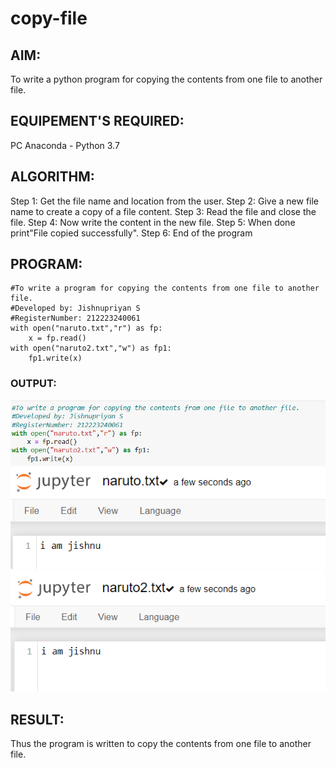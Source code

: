 # copy-file
## AIM:
To write a python program for copying the contents from one file to another file.
## EQUIPEMENT'S REQUIRED: 
PC
Anaconda - Python 3.7

## ALGORITHM: 
Step 1: Get the file name and location from the user.
Step 2: Give a new file name to create a copy of a file content.
Step 3: Read the file and close the file.
Step 4: Now write the content in the new file.
Step 5: When done print"File copied successfully".
Step 6: End of the program

## PROGRAM:
```
#To write a program for copying the contents from one file to another file.
#Developed by: Jishnupriyan S
#RegisterNumber: 212223240061
with open("naruto.txt","r") as fp: 
    x = fp.read()
with open("naruto2.txt","w") as fp1: 
    fp1.write(x)
```
### OUTPUT:
![Alt text](<Screenshot 2023-12-29 213736.png>)
![Alt text](<Screenshot 2023-12-29 213757.png>)
![Alt text](<Screenshot 2023-12-29 213809.png>)

## RESULT:
Thus the program is written to copy the contents from one file to another file.